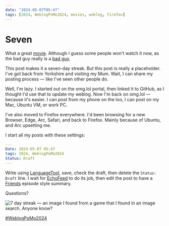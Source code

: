 ```yaml
---
date: "2024-05-07T05:47"
tags: [2024, WeblogPoMo2024, movies, weblog, firefox]
---
```


# Seven
<!-- truncate -->

What a great [movie](https://m.imdb.com/title/tt0114369/). Although I guess some people won't watch it now, as the bad guy really is a [bad guy](https://www.thecut.com/article/all-of-the-allegations-against-actor-kevin-spacey.html).

This post makes it a seven-day streak. But this post is really a placeholder. I've got back from Yorkshire and visiting my Mum. Wait, I can share my posting process — like I've seen other people do. 

Well, I'm lazy. I started out on the omg.lol portal, then linked it to GitHub, as I thought I'd use that to update my weblog. Now I'm back on omg.lol — because it's easier. I can post from my phone on the loo, I can post on my Mac, Ubuntu VM, or work PC. 

I've also moved to Firefox everywhere. I'd been browsing for a new Browser, Edge, Arc, Safari, and back to Firefox. Mainly because of Ubuntu, and Arc upsetting me. 

I start all my posts with these settings:

```yaml
---
Date: 2024-05-07 05:47
tags: 2024, WeblogPoMo2024
Status: Draft
---
```

Write using [LanguageTool](https://languagetool.org/), save, check the draft, then delete the `Status: Draft` line. I wait for [EchoFeed](https://echofeed.app/) to do its job, then edit the post to have a [Friends](https://en.wikipedia.org/wiki/List_of_Friends_episodes) episode style summary. 

Questions?

![7 day streak — an image I found from a game that I found in an image search. Anyone know?](https://cdn.some.pics/phils/663a24fc08347.jpg)

[#WeblogPoMo2024](https://weblog.anniegreens.lol/weblog-posting-month-2024)